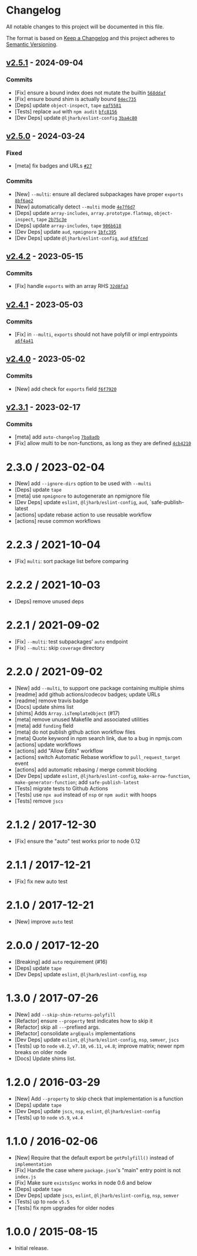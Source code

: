 # Changelog

All notable changes to this project will be documented in this file.

The format is based on [Keep a Changelog](https://keepachangelog.com/en/1.0.0/)
and this project adheres to [Semantic Versioning](https://semver.org/spec/v2.0.0.html).

## [v2.5.1](https://github.com/es-shims/es-shim-api/compare/v2.5.0...v2.5.1) - 2024-09-04

### Commits

- [Fix] ensure a bound index does not mutate the builtin [`568ddaf`](https://github.com/es-shims/es-shim-api/commit/568ddafdc41db47d6af45f612d062afd65ff6c96)
- [Fix] ensure bound shim is actually bound [`04ec735`](https://github.com/es-shims/es-shim-api/commit/04ec735db2d72fbf01fce9ebb00ac1de0c23f26f)
- [Deps] update `object-inspect`, `tape` [`eaf5581`](https://github.com/es-shims/es-shim-api/commit/eaf5581aed75be6bc7d400a08d4c5ad56f018555)
- [Tests] replace `aud` with `npm audit` [`bfc8156`](https://github.com/es-shims/es-shim-api/commit/bfc815654056cda075af18bb6ede688e96c38dbb)
- [Dev Deps] update `@ljharb/eslint-config` [`3ba4c80`](https://github.com/es-shims/es-shim-api/commit/3ba4c80ed850413af33a07870568597592617c03)

## [v2.5.0](https://github.com/es-shims/es-shim-api/compare/v2.4.2...v2.5.0) - 2024-03-24

### Fixed

- [meta] fix badges and URLs [`#27`](https://github.com/es-shims/es-shim-api/issues/27)

### Commits

- [New] `--multi`: ensure all declared subpackages have proper `exports` [`8bf6ae2`](https://github.com/es-shims/es-shim-api/commit/8bf6ae28d6353c1db524394578b4b9990f144895)
- [New] automatically detect `--multi` mode [`4e7f6d7`](https://github.com/es-shims/es-shim-api/commit/4e7f6d7ed5730e04051583b7e08285e3af49a4d8)
- [Deps] update `array-includes`, `array.prototype.flatmap`, `object-inspect`, `tape` [`2b75c3e`](https://github.com/es-shims/es-shim-api/commit/2b75c3eddc239c3f74c12c7e460541df0d9a85e3)
- [Deps] update `array-includes`, `tape` [`906b618`](https://github.com/es-shims/es-shim-api/commit/906b6184f9cec05b887494946005e66a0fd0e518)
- [Dev Deps] update `aud`, `npmignore` [`1bfc395`](https://github.com/es-shims/es-shim-api/commit/1bfc395a35ef73b17ffd4fa4cc11f2bcebd799a5)
- [Dev Deps] update `@ljharb/eslint-config`, `aud` [`4f6fced`](https://github.com/es-shims/es-shim-api/commit/4f6fcedc032bc749375c9c03ce1c9916dab713c9)

## [v2.4.2](https://github.com/es-shims/es-shim-api/compare/v2.4.1...v2.4.2) - 2023-05-15

### Commits

- [Fix] handle `exports` with an array RHS [`32d8fa3`](https://github.com/es-shims/es-shim-api/commit/32d8fa35f96bd724c3866e7eb7bc237af8536213)

## [v2.4.1](https://github.com/es-shims/es-shim-api/compare/v2.4.0...v2.4.1) - 2023-05-03

### Commits

- [Fix] in `--multi`, `exports` should not have polyfill or impl entrypoints [`a6f4a41`](https://github.com/es-shims/es-shim-api/commit/a6f4a41d743d4d4dc238cf2e5cd9e7ea1787287b)

## [v2.4.0](https://github.com/es-shims/es-shim-api/compare/v2.3.1...v2.4.0) - 2023-05-02

### Commits

- [New] add check for `exports` field [`f6f7920`](https://github.com/es-shims/es-shim-api/commit/f6f79200d691b2902bcc62a8c331e5e336a0f4ca)

## [v2.3.1](https://github.com/es-shims/es-shim-api/compare/v2.3.0...v2.3.1) - 2023-02-17

### Commits

- [meta] add `auto-changelog` [`7ba8adb`](https://github.com/es-shims/es-shim-api/commit/7ba8adb08399c225cd069c094c0cf2d45170ce3d)
- [Fix] allow multi to be non-functions, as long as they are defined [`4cb4210`](https://github.com/es-shims/es-shim-api/commit/4cb421009ffb3b1adf3f7a544ca867662fa8f41c)

<!-- auto-changelog-above -->

2.3.0 / 2023-02-04
==================
  * [New] add `--ignore-dirs` option to be used with `--multi`
  * [Deps] update `tape`
  * [meta] use `npmignore` to autogenerate an npmignore file
  * [Dev Deps] update `eslint`, `@ljharb/eslint-config`, `aud`, `safe-publish-latest
  * [actions] update rebase action to use reusable workflow
  * [actions] reuse common workflows

2.2.3 / 2021-10-04
==================
  * [Fix] `multi`: sort package list before comparing

2.2.2 / 2021-10-03
==================
  * [Deps] remove unused deps

2.2.1 / 2021-09-02
==================
  * [Fix] `--multi`: test subpackages’ `auto` endpoint
  * [Fix] `--multi`: skip `coverage` directory

2.2.0 / 2021-09-02
==================
  * [New] add `--multi`, to support one package containing multiple shims
  * [readme] add github actions/codecov badges; update URLs
  * [readme] remove travis badge
  * [Docs] update shims list
  * [shims] Adds `Array.isTemplateObject` (#17)
  * [meta] remove unused Makefile and associated utilities
  * [meta] add `funding` field
  * [meta] do not publish github action workflow files
  * [meta] Quote keyword in npm search link, due to a bug in npmjs.com
  * [actions] update workflows
  * [actions] add "Allow Edits" workflow
  * [actions] switch Automatic Rebase workflow to `pull_request_target` event
  * [actions] add automatic rebasing / merge commit blocking
  * [Dev Deps] update `eslint`, `@ljharb/eslint-config`, `make-arrow-function`, `make-generator-function`; add `safe-publish-latest`
  * [Tests] migrate tests to Github Actions
  * [Tests] use `npx aud` instead of `nsp` or `npm audit` with hoops
  * [Tests] remove `jscs`

2.1.2 / 2017-12-30
==================
  * [Fix] ensure the "auto" test works prior to node 0.12

2.1.1 / 2017-12-21
==================
  * [Fix] fix new auto test

2.1.0 / 2017-12-21
==================
  * [New] improve `auto` test

2.0.0 / 2017-12-20
==================
  * [Breaking] add `auto` requirement (#16)
  * [Deps] update `tape`
  * [Dev Deps] update `eslint`, `@ljharb/eslint-config`, `nsp`

1.3.0 / 2017-07-26
==================
  * [New] add `--skip-shim-returns-polyfill`
  * [Refactor] ensure `--property` test indicates how to skip it
  * [Refactor] skip all `--`-prefixed args.
  * [Refactor] consolidate `argEquals` implementations
  * [Dev Deps] update `eslint`, `@ljharb/eslint-config`, `nsp`, `semver`, `jscs`
  * [Tests] up to `node` `v8.2`, `v7.10`, `v6.11`, `v4.8`; improve matrix; newer npm breaks on older node
  * [Docs] Update shims list.

1.2.0 / 2016-03-29
==================
  * [New] Add `--property` to skip check that implementation is a function
  * [Deps] update `tape`
  * [Dev Deps] update `jscs`, `nsp`, `eslint`, `@ljharb/eslint-config`
  * [Tests] up to `node` `v5.9`, `v4.4`

1.1.0 / 2016-02-06
==================
  * [New] Require that the default export be `getPolyfill()` instead of `implementation`
  * [Fix] Handle the case where `package.json`'s "main" entry point is not `index.js`
  * [Fix] Make sure `existsSync` works in node 0.6 and below
  * [Deps] update `tape`
  * [Dev Deps] update `jscs`, `eslint`, `@ljharb/eslint-config`, `nsp`, `semver`
  * [Tests] up to `node` `v5.5`
  * [Tests] fix npm upgrades for older nodes

1.0.0 / 2015-08-15
==================
  * Initial release.
